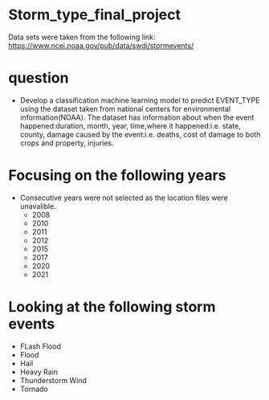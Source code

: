 # Storm_type_final_project
Data sets were taken from the following link: https://www.ncei.noaa.gov/pub/data/swdi/stormevents/
# question 
- Develop a classification machine learning model to predict EVENT_TYPE using the dataset taken from national centers for environmental information(NOAA). The dataset has information about when the event happened:duration, month, year, time,where it happened:i.e. state, county, damage caused by the event:i.e. deaths, cost of damage to both
      crops and property, injuries.
 # Focusing on the following years 
  - Consecutive years were not selected as the location files were unavalible.
      - 2008
      - 2010
      - 2011
      - 2012
      - 2015
      - 2017
      - 2020
      - 2021  


# Looking at the following storm events 
- FLash Flood
- Flood
- Hail 
- Heavy Rain 
- Thunderstorm Wind 
- Tornado 
